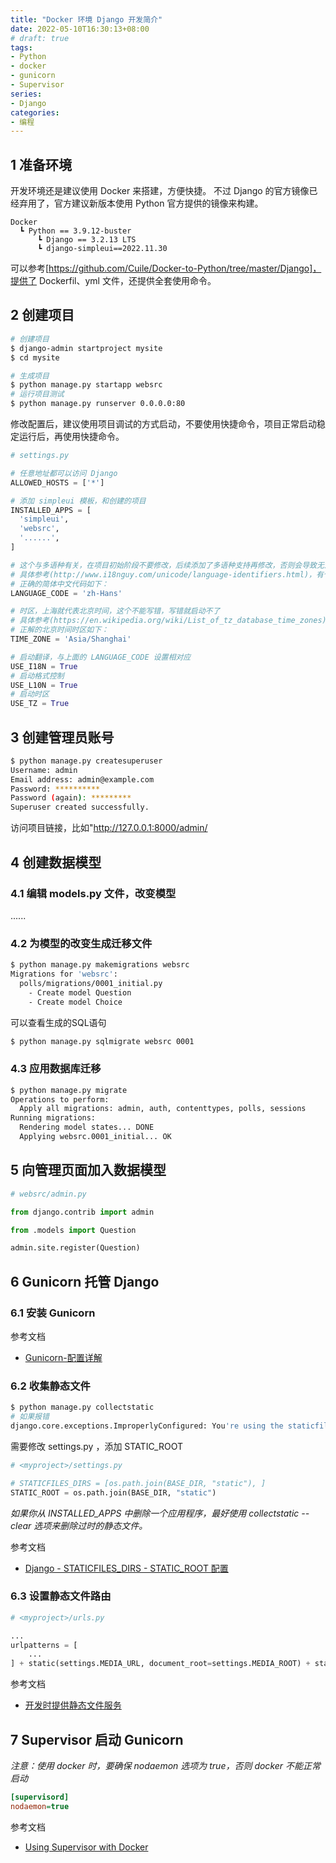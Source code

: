 ```yaml
---
title: "Docker 环境 Django 开发简介"
date: 2022-05-10T16:30:13+08:00
# draft: true
tags:
- Python
- docker
- gunicorn
- Supervisor
series:
- Django
categories:
- 编程
---
```


## 1 准备环境

开发环境还是建议使用 Docker 来搭建，方便快捷。
不过 Django 的官方镜像已经弃用了，官方建议新版本使用 Python 官方提供的镜像来构建。

```
Docker
  ┗ Python == 3.9.12-buster
      ┗ Django == 3.2.13 LTS
      ┗ django-simpleui==2022.11.30
```

可以参考[https://github.com/Cuile/Docker-to-Python/tree/master/Django]，提供了 Dockerfil、yml 文件，还提供全套使用命令。


## 2 创建项目

```bash
# 创建项目
$ django-admin startproject mysite
$ cd mysite

# 生成项目
$ python manage.py startapp websrc
# 运行项目测试
$ python manage.py runserver 0.0.0.0:80
```

修改配置后，建议使用项目调试的方式启动，不要使用快捷命令，项目正常启动稳定运行后，再使用快捷命令。

```python
# settings.py

# 任意地址都可以访问 Django
ALLOWED_HOSTS = ['*'] 

# 添加 simpleui 模板，和创建的项目
INSTALLED_APPS = [
  'simpleui',
  'websrc',
  '......',
]

# 这个与多语种有关，在项目初始阶段不要修改，后续添加了多语种支持再修改，否则会导致无法启动。
# 具体参考(http://www.i18nguy.com/unicode/language-identifiers.html)，有个傻逼教程，上来就改成 zh-CN 果然导致项目无法正常启动。
# 正确的简体中文代码如下：
LANGUAGE_CODE = 'zh-Hans'

# 时区，上海就代表北京时间，这个不能写错，写错就启动不了
# 具体参考(https://en.wikipedia.org/wiki/List_of_tz_database_time_zones)，这里是标准的，有个傻逼教程非给写成 Asia/Beijing 导致怎么都起不来，太TMD的二逼了。
# 正解的北京时间时区如下：
TIME_ZONE = 'Asia/Shanghai'

# 启动翻译，与上面的 LANGUAGE_CODE 设置相对应
USE_I18N = True
# 启动格式控制
USE_L10N = True
# 启动时区
USE_TZ = True
```

## 3 创建管理员账号

```bash
$ python manage.py createsuperuser
Username: admin
Email address: admin@example.com
Password: **********
Password (again): *********
Superuser created successfully.
```
访问项目链接，比如"http://127.0.0.1:8000/admin/

## 4 创建数据模型

### 4.1 编辑 models.py 文件，改变模型

......

### 4.2 为模型的改变生成迁移文件

```bash
$ python manage.py makemigrations websrc
Migrations for 'websrc':
  polls/migrations/0001_initial.py
    - Create model Question
    - Create model Choice
```
可以查看生成的SQL语句
```bash
$ python manage.py sqlmigrate websrc 0001
```

### 4.3 应用数据库迁移

```bash
$ python manage.py migrate
Operations to perform:
  Apply all migrations: admin, auth, contenttypes, polls, sessions
Running migrations:
  Rendering model states... DONE
  Applying websrc.0001_initial... OK
```

## 5 向管理页面加入数据模型

```python
# websrc/admin.py

from django.contrib import admin

from .models import Question

admin.site.register(Question)
```

## 6 Gunicorn 托管 Django

### 6.1 安装 Gunicorn

参考文档
- [Gunicorn-配置详解](https://blog.csdn.net/y472360651/article/details/78538188)

### 6.2 收集静态文件

```bash
$ python manage.py collectstatic
# 如果报错
django.core.exceptions.ImproperlyConfigured: You're using the staticfiles app without having set the STATIC_ROOT setting to a filesystem path.
```
需要修改 settings.py ，添加 STATIC_ROOT
```python
# <myproject>/settings.py

# STATICFILES_DIRS = [os.path.join(BASE_DIR, "static"), ]
STATIC_ROOT = os.path.join(BASE_DIR, "static")
```
*如果你从 INSTALLED_APPS 中删除一个应用程序，最好使用 collectstatic --clear 选项来删除过时的静态文件。*

参考文档
- [Django - STATICFILES_DIRS - STATIC_ROOT 配置](https://blog.csdn.net/qq_42701659/article/details/126399713)

### 6.3 设置静态文件路由

```python
# <myproject>/urls.py

...
urlpatterns = [
    ...
] + static(settings.MEDIA_URL, document_root=settings.MEDIA_ROOT) + static(settings.STATIC_URL, document_root=settings.STATIC_ROOT)
```

参考文档
- [开发时提供静态文件服务](https://docs.djangoproject.com/zh-hans/3.2/howto/static-files/#serving-static-files-during-development)

## 7 Supervisor 启动 Gunicorn

*注意：使用 docker 时，要确保 nodaemon 选项为 true，否则 docker 不能正常启动*
```ini
[supervisord]
nodaemon=true
```

参考文档
- [Using Supervisor with Docker](https://gdevillele.github.io/engine/admin/using_supervisord/)